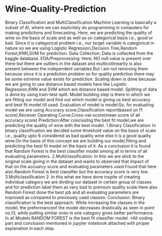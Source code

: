 # Wine-Quality-Prediction
Binary Classification and MultiClassification
Machine Learning is basically a subset of AI, where we can explicitely do programming in computers for making predictions and forecasting. Here, we are predicting the quality of wine on the basis of scale and as well as on categorical basis i.e., good or bad.
Since it is categorical problem i.e., our target variable is categorical in nature so we are using Logistic Regression,Decision Tree,Random Forest,KNN,SVM for prediction.
Data Collection: Data is collected from the kaggle database.
EDA/Preprocessing: Here, NO null value is present over there but there are outliers in the dataset and multicollinearity is also present between the independent variables.But i am not removing them because since it is a prediction problem so for quality prediction there may be some extreme value exists for prediction.
Scaling down is done because we are going to use distance based models here like Logistic Regression,KNN and SVM which are distance based model.
Splitting of data is done by using train-test-split.
Model building step is there in which we are fitting our model and find out which model is giving us best accuracy and best fit model till used.
Evaluation of model is model:So, for evaluating model we are using Accuracy score,Classification report(based on f1 score),Receiver Operating Curve,Cross-val-score(mean score of all accuracy score)
Prediction:After concluidng the best fit model,we are predicting the quality of wine with the best model.
1.Binary Classification: In binary classification we decided some threshold value on the basis of scale i.e., quality upto 6 considered as bad quality wine else it is a good quality wine.On the basis of this concept we are building our model,fitting and predicting the best fit model on the basis of it. As a conclusion it is found that Random Forest is the best classifier model among all in terms of all evaluating parameters.
2.Multiclassification: In this we are stick to the original scale giving in the dataset and wants to observed that impact of that on the accuarcy score and evaluating parameters used.Found that here also Random Forest is best classifier but the accuracy score is very low.
3.Multiclassification 2: In this what we have done inspite of creating individual category we are divding our dataset in certain group of classes and for prediction label them as very bad to premium quality scale.Here also Random Forest done the best job and all evaluating parameters are improved as compared to previously used classes.
Conclusion: Binary classification is the best approach.
            While increasing the classes in the model, the preformanceof the model decreases drastically as seen in point no.13, while putting similar ones in one category gives better performance.
            In all Models RANDOM FOREST is the best fit classifier model.
*All coding part and conclusion mentioned in jupyter notebook attached with proper explanation in each step.
